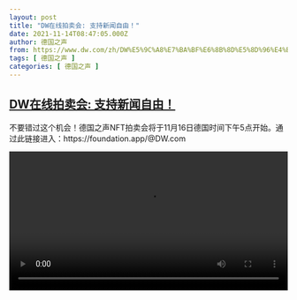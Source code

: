 ```yaml
---
layout: post
title: "DW在线拍卖会: 支持新闻自由！"
date: 2021-11-14T08:47:05.000Z
author: 德国之声
from: https://www.dw.com/zh/DW%E5%9C%A8%E7%BA%BF%E6%8B%8D%E5%8D%96%E4%BC%9A:%20%E6%94%AF%E6%8C%81%E6%96%B0%E9%97%BB%E8%87%AA%E7%94%B1%EF%BC%81/a-59795051
tags: [ 德国之声 ]
categories: [ 德国之声 ]
---
```

<!--1636879625000-->
[DW在线拍卖会: 支持新闻自由！](https://www.dw.com/zh/DW%E5%9C%A8%E7%BA%BF%E6%8B%8D%E5%8D%96%E4%BC%9A:%20%E6%94%AF%E6%8C%81%E6%96%B0%E9%97%BB%E8%87%AA%E7%94%B1%EF%BC%81/a-59795051)
------

<div>
<p>不要错过这个机会！德国之声NFT拍卖会将于11月16日德国时间下午5点开始。通过此链接进入：https://foundation.app/@DW.com</small></p><video src="https://tvdownloaddw-a.akamaihd.net/dwtv_video/flv/vdt_zh/2021/bchi211111_002_bchi_211111_auction_01r_sd_sor.mp4" controls style="width:100%"></video>
</div>
